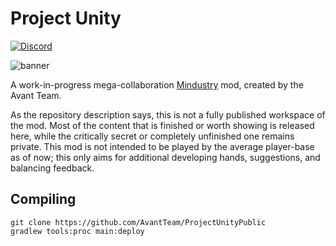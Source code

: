 # Project Unity

[![Discord](https://img.shields.io/discord/782583108473978880.svg?color=7289da&label=AvantTeam&logo=discord&style=flat-square)](https://discord.gg/V6ygvgGVqE)

![banner](https://user-images.githubusercontent.com/68240084/150622624-8b7f03c4-92da-4bac-9ab2-d3d9a988b58f.png)

A work-in-progress mega-collaboration [Mindustry](https://github.com/Anuken/Mindustry/) mod, created by the Avant Team.

As the repository description says, this is not a fully published workspace of the mod. Most of the content that is finished or
worth showing is released here, while the critically secret or completely unfinished one remains private. This mod is not intended to
be played by the average player-base as of now; this only aims for additional developing hands, suggestions, and balancing feedback.

## Compiling
```
git clone https://github.com/AvantTeam/ProjectUnityPublic
gradlew tools:proc main:deploy
```
